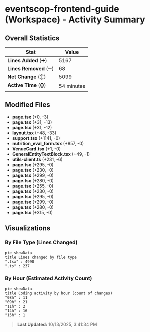 # eventscop-frontend-guide (Workspace) - Activity Summary 

## Overall Statistics

| Stat                   | Value                                                             |
| ---------------------- | ----------------------------------------------------------------- |
| **Lines Added** (➕)   | 5167                                          |
| **Lines Removed** (➖) | 68                                        |
| **Net Change** (↕)    | 5099                |
| **Active Time** (⌚)   | 54 minutes |


## Modified Files
- **page.tsx** (+0, -3)
- **page.tsx** (+31, -13)
- **page.tsx** (+31, -12)
- **layout.tsx** (+48, -33)
- **support.tsx** (+1141, -0)
- **nutrition_eval_form.tsx** (+857, -0)
- **VenueCard.tsx** (+1, -0)
- **GeneralEntityTextBlock.tsx** (+49, -1)
- **utils-client.ts** (+231, -6)
- **page.tsx** (+295, -0)
- **page.tsx** (+230, -0)
- **page.tsx** (+299, -0)
- **page.tsx** (+280, -0)
- **page.tsx** (+255, -0)
- **page.tsx** (+230, -0)
- **page.tsx** (+295, -0)
- **page.tsx** (+299, -0)
- **page.tsx** (+280, -0)
- **page.tsx** (+315, -0)

## Visualizations

### By File Type (Lines Changed)

```mermaid
pie showData
title Lines changed by file type
".tsx" : 4998
".ts" : 237
```

### By Hour (Estimated Activity Count)

```mermaid
pie showData
title Coding activity by hour (count of changes)
"08h" : 11
"09h" : 21
"11h" : 2
"14h" : 16
"15h" : 1
```


> **Last Updated:** 10/13/2025, 3:41:34 PM